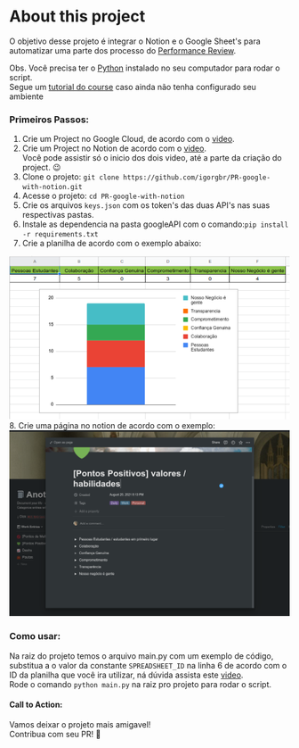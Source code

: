 # About this project
O objetivo desse projeto é integrar o Notion e o Google Sheet's para automatizar uma parte dos processo do [Performance Review](https://playbook.betrybe.com/docs/people/performance_review/2021-h1_pr/).

Obs. Você precisa ter o [Python](https://www.python.org/downloads/) instalado no seu computador para rodar o script.<br>
Segue um [tutorial do course](https://app.betrybe.com/course/real-life-engineer/python) caso ainda não tenha configurado seu ambiente 

### Primeiros Passos:
1. Crie um Project no Google Cloud, de acordo com o  [video](https://youtu.be/Urh5BQmssJs).
2. Crie um Project no Notion de acordo com o [video](https://www.youtube.com/watch?v=sdn1HgxLwEg).<br>
Você pode assistir só o inicio dos dois video, até a parte da criação do project. 😉
3. Clone o projeto: `git clone https://github.com/igorgbr/PR-google-with-notion.git`
4. Acesse o projeto: `cd PR-google-with-notion `
5. Crie os arquivos `keys.json` com os token's das duas API's nas suas respectivas pastas.
6. Instale as dependencia na pasta googleAPI com o comando:`pip install -r requirements.txt`
7. Crie a planilha de acordo com o exemplo abaixo:
<img src = "https://github.com/igorgbr/PR-google-with-notion/blob/main/imgs/sheets.png" />
8. Crie uma página no notion de acordo com o exemplo:
<img src = "https://github.com/igorgbr/PR-google-with-notion/blob/main/imgs/notion.png" /> 


### Como usar:
Na raiz do projeto temos o arquivo main.py com um exemplo de código, substitua a o valor da constante `SPREADSHEET_ID` na linha 6 de acordo com o ID da planilha que você ira utilizar, ná dúvida assista este [video](https://youtu.be/Urh5BQmssJs).<br>
Rode o comando `python main.py` na raiz pro projeto para rodar o script.


#### Call to Action:
Vamos deixar o projeto mais amigavel! <br>
Contribua com seu PR! 💚    
